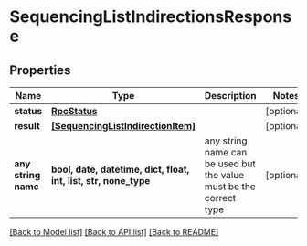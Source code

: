 # SequencingListIndirectionsResponse


## Properties
Name | Type | Description | Notes
------------ | ------------- | ------------- | -------------
**status** | [**RpcStatus**](RpcStatus.md) |  | [optional] 
**result** | [**[SequencingListIndirectionItem]**](SequencingListIndirectionItem.md) |  | [optional] 
**any string name** | **bool, date, datetime, dict, float, int, list, str, none_type** | any string name can be used but the value must be the correct type | [optional]

[[Back to Model list]](../README.md#documentation-for-models) [[Back to API list]](../README.md#documentation-for-api-endpoints) [[Back to README]](../README.md)


